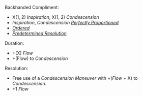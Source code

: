 Backhanded Compliment:
+ X(1, 2) *Inspiration*, X(1, 2) *Condescension* 
+ *Inspiration*, *Condescension* *[Perfectly Proportioned](Perfectly_Proportioned)* 
+ *[Ordered](Ordered)*
+ *[Predetermined Resolution](Predetermined_Resolution)*

Duration:
+ +(X) *Flow*
+ +(Flow) to *Condescension* 

Resolution:
+ Free use of a *Condescension Maneuver* with +(*Flow* + X) to *Condescension*.
+ +1 *Flow*